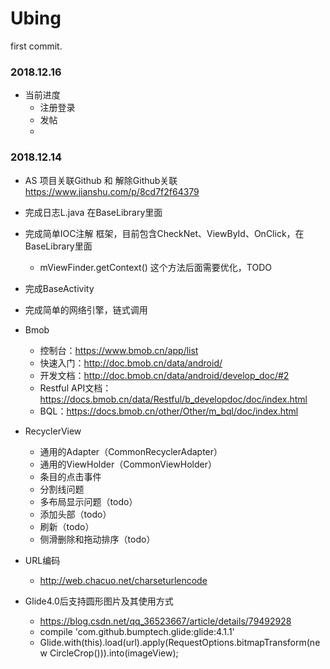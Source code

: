 # Ubing
first commit.


### 2018.12.16

- 当前进度
    - 注册登录
    - 发帖
    - 

### 2018.12.14

- AS 项目关联Github 和 解除Github关联 https://www.jianshu.com/p/8cd7f2f64379
- 完成日志L.java  在BaseLibrary里面
- 完成简单IOC注解 框架，目前包含CheckNet、ViewById、OnClick，在BaseLibrary里面
    - mViewFinder.getContext() 这个方法后面需要优化，TODO
- 完成BaseActivity
- 完成简单的网络引擎，链式调用
- Bmob
    - 控制台：https://www.bmob.cn/app/list
    - 快速入门：http://doc.bmob.cn/data/android/
    - 开发文档：http://doc.bmob.cn/data/android/develop_doc/#2
    - Restful API文档：https://docs.bmob.cn/data/Restful/b_developdoc/doc/index.html
    - BQL：https://docs.bmob.cn/other/Other/m_bql/doc/index.html
- RecyclerView
    - 通用的Adapter（CommonRecyclerAdapter）
    - 通用的ViewHolder（CommonViewHolder）
    - 条目的点击事件
    - 分割线问题
    - 多布局显示问题（todo）
    - 添加头部（todo）
    - 刷新（todo）
    - 侧滑删除和拖动排序（todo）
    
- URL编码
    - http://web.chacuo.net/charseturlencode
- Glide4.0后支持圆形图片及其使用方式
    - https://blog.csdn.net/qq_36523667/article/details/79492928
    - compile 'com.github.bumptech.glide:glide:4.1.1'
    - Glide.with(this).load(url).apply(RequestOptions.bitmapTransform(new CircleCrop())).into(imageView);  